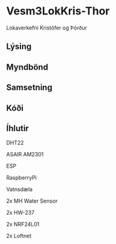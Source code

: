# Vesm3LokKris-Thor
Lokaverkefni Kristófer og Þórður

## Lýsing

## Myndbönd

## Samsetning

## Kóði

## Íhlutir

DHT22

ASAIR AM2301

ESP

RaspberryPi

Vatnsdæla

2x MH Water Sensor

2x HW-237

2x NRF24L01

2x Loftnet
